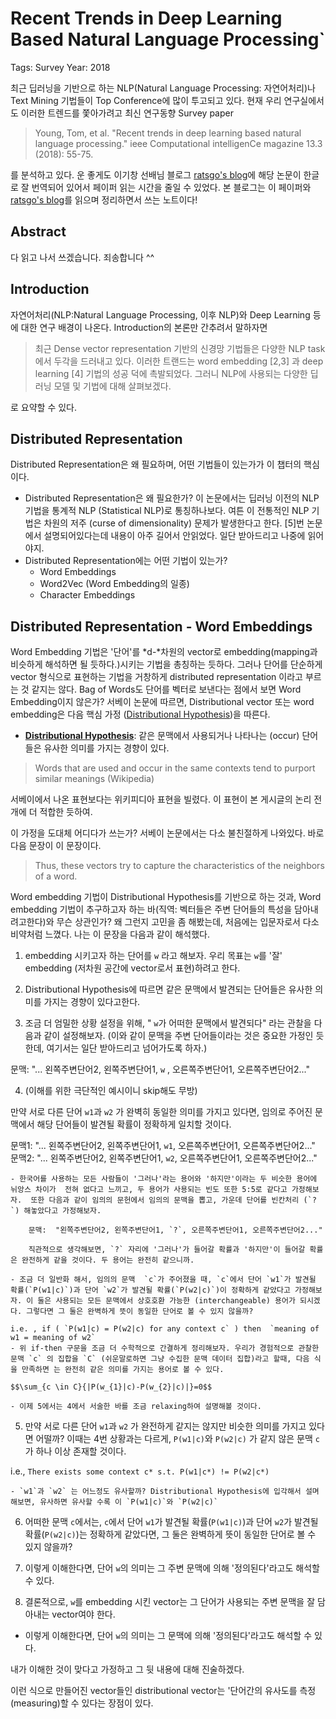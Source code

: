 # Recent Trends in Deep Learning Based Natural Language Processing`

Tags: Survey
Year: 2018

최근 딥러닝을 기반으로 하는 NLP(Natural Language Processing: 자연어처리)나 Text Mining 기법들이 Top Conference에 많이 투고되고 있다. 현재 우리 연구실에서도 이러한 트렌드를 쫓아가려고 최신 연구동향 Survey paper

> Young, Tom, et al. "Recent trends in deep learning based natural language processing." ieee Computational intelligenCe magazine 13.3 (2018): 55-75.

를 분석하고 있다. 운 좋게도 이기창 선배님 블로그 [ratsgo's blog](https://ratsgo.github.io/natural%20language%20processing/2017/08/16/deepNLP/)에 해당 논문이 한글로 잘 번역되어 있어서 페이퍼 읽는 시간을 줄일 수 있었다. 본 블로그는 이 페이퍼와 [ratsgo's blog](https://ratsgo.github.io/natural%20language%20processing/2017/08/16/deepNLP/)를 읽으며 정리하면서 쓰는 노트이다! 

## Abstract

다 읽고 나서 쓰겠습니다. 죄송합니다 ^^

## Introduction

자연어처리(NLP:Natural Language Processing, 이후 NLP)와 Deep Learning 등에 대한 연구 배경이 나온다. Introduction의 본론만 간추려서 말하자면

> 최근 Dense vector representation 기반의 신경망 기법들은 다양한 NLP task에서 두각을 드러내고 있다. 이러한 트랜드는 word embedding [2,3] 과 deep learning [4] 기법의 성공 덕에 촉발되었다. 그러니 NLP에 사용되는 다양한 딥러닝 모델 및 기법에 대해 살펴보겠다.

로 요약할 수 있다. 

## Distributed Representation

Distributed Representation은 왜 필요하며, 어떤 기법들이 있는가가 이 챕터의 핵심이다. 

- Distributed Representation은 왜 필요한가?
이 논문에서는 딥러닝 이전의 NLP 기법을 통계적 NLP (Statistical NLP)로 통칭하나보다. 여튼 이 전통적인 NLP 기법은 차원의 저주 (curse of dimensionality) 문제가 발생한다고 한다. [5]번 논문에서 설명되어있다는데 내용이 아주 길어서 안읽었다. 일단 받아드리고 나중에 읽어야지.
- Distributed Representation에는 어떤 기법이 있는가?
    - Word Embeddings
    - Word2Vec (Word Embedding의 일종)
    - Character Embeddings

## Distributed Representation - Word Embeddings

Word Embedding 기법은 '단어'를 *d-*차원의 vector로 embedding(mapping과 비슷하게 해석하면 될
 듯하다.)시키는 기법을 총칭하는 듯하다. 그러나 단어를 단순하게 vector 형식으로 표현하는 기법을 거창하게 distributed representation 이라고 부르는 것 같지는 않다. Bag of Words도 단어를 벡터로 보낸다는 점에서 보면 Word Embedding이지 않은가?  서베이 논문에 따르면, Distributional vector 또는 word embedding은 다음 핵심 가정 ([Distributional Hypothesis](https://en.wikipedia.org/wiki/Distributional_semantics#Distributional_hypothesis))을 따른다.

- [**Distributional Hypothesis**](https://en.wikipedia.org/wiki/Distributional_semantics#Distributional_hypothesis): 같은 문맥에서 사용되거나 나타나는 (occur) 단어들은 유사한 의미를 가지는 경향이 있다.

> Words that are used and occur in the same contexts tend to purport similar meanings (Wikipedia)

서베이에서 나온 표현보다는 위키피디아 표현을 빌렸다. 이 표현이 본 게시글의 논리 전개에 더 적합한 듯하여. 

이 가정을 도대체 어디다가 쓰는가? 서베이 논문에서는 다소 불친절하게 나와있다. 바로 다음 문장이
 이 문장이다. 

> Thus, these vectors try to capture the characteristics of the neighbors of a word.

Word embedding 기법이 Distributional Hypothesis를 기반으로 하는 것과, Word embedding 기법이 추구하고자 하는 바(직역: 벡터들은 주변 단어들의 특성을 담아내려고한다)와 무슨 상관인가? 왜 그런지 고민을 좀 해봤는데, 처음에는 입문자로서 다소 비약처럼 느꼈다. 나는 이 문장을 다음과 같이 해석했다. 

1. embedding 시키고자 하는 단어를 `w` 라고 해보자. 
우리 목표는 `w`를 '잘' embedding (저차원 공간에 vector로서 표현)하려고 한다.

2. Distributional Hypothesis에 따르면 같은 문맥에서 발견되는 단어들은 유사한 의미를 가지는 경향이 있다고한다. 

3. 조금 더 엄밀한 상황 설정을 위해, " `w`가 어떠한 문맥에서 발견되다" 라는 관찰을 다음과 같이 설정해보자. (이와 같이 문맥을 주변 단어들이라는 것은 중요한 가정인 듯한데, 여기서는 일단 받아드리고 넘어가도록 하자.)

문맥: "... 왼쪽주변단어2, 왼쪽주변단어1, `w` , 오른쪽주변단어1, 오른쪽주변단어2..."

4. (이해를 위한 극단적인 예시이니 skip해도 무방) 

만약 서로 다른 단어 `w1`과 `w2` 가 완벽히 동일한 의미를 가지고 있다면, 임의로 주어진 문맥에서 해당 단어들이 발견될 확률이 정확하게 일치할 것이다. 

문맥1: "... 왼쪽주변단어2, 왼쪽주변단어1, `w1`, 오른쪽주변단어1, 오른쪽주변단어2..."
문맥2: "... 왼쪽주변단어2, 왼쪽주변단어1, `w2`, 오른쪽주변단어1, 오른쪽주변단어2..."

    - 한국어를 사용하는 모든 사람들이 '그러나'라는 용어와 '하지만'이라는 두 비슷한 용어에 뉘앙스 차이가  전혀 없다고 느끼고, 두 용어가 사용되는 빈도 또한 5:5로 같다고 가정해보자.  또한 다음과 같이 임의의 문헌에서 임의의 문맥을 뽑고, 가운데 단어를 빈칸처리 (`?`) 해놓았다고 가정해보자.

        문맥:  "왼쪽주변단어2, 왼쪽주변단어1, `?`, 오른쪽주변단어1, 오른쪽주변단어2..."  

        직관적으로 생각해보면, `?` 자리에 '그러나'가 들어갈 확률과 '하지만'이 들어갈 확률은 완전하게 같을 것이다. 두 용어는 완전히 같으니까.

    - 조금 더 일반화 해서, 임의의 문맥  `c`가 주어졌을 때, `c`에서 단어 `w1`가 발견될 확률(`P(w1|c)`)과 단어 `w2`가 발견될 확률(`P(w2|c)`)이 정확하게 같았다고 가정해보자. 이 둘은 사용되는 모든 문맥에서 상호호환 가능한 (interchangeable) 용어가 되시겠다. 그렇다면 그 둘은 완벽하게 뜻이 동일한 단어로 볼 수 있지 않을까? 

    i.e. , if ( `P(w1|c) = P(w2|c) for any context c` ) then  `meaning of w1 = meaning of w2`
    - 위 if-then 구문을 조금 더 수학적으로 간결하게 정리해보자. 우리가 경험적으로 관찰한 문맥 `c` 의 집합을 `C` (쉬운말로하면 그냥 수집한 문맥 데이터 집합)라고 할때, 다음 식을 만족하면 는 완전히 같은 의미를 가지는 용어로 볼 수 있다.

    $$\sum_{c \in C}{|P(w_{1}|c)-P(w_{2}|c)|}=0$$

    - 이제 5에서는 4에서 서술한 바를 조금 relaxing하여 설명해볼 것이다.
5. 만약 서로 다른 단어 `w1`과 `w2` 가 완전하게 같지는 않지만 비슷한 의미를 가지고 있다면 어떨까? 이때는 4번 상황과는 다르게,  `P(w1|c)`와 `P(w2|c)` 가 같지 않은 문맥 `c`가 하나 이상 존재할 것이다.  

i.e.,  `There exists some context c* s.t. P(w1|c*) != P(w2|c*)`

    - `w1`과 `w2` 는 어느정도 유사할까? Distributional Hypothesis에 입각해서 설며해보면, 유사하면 유사할 수록 이 `P(w1|c)`와 `P(w2|c)`

6. 어떠한 문맥  `c`에서는, `c`에서 단어 `w1`가 발견될 확률(`P(w1|c)`)과 단어 `w2`가 발견될 확률(`P(w2|c)`)는  정확하게 같았다면, 그 둘은 완벽하게 뜻이 동일한 단어로 볼 수 있지 않을까? 

7. 이렇게 이해한다면, 단어 `w`의 의미는 그 주변 문맥에 의해 '정의된다'라고도 해석할 수 있다. 

8. 결론적으로, `w`를 embedding 시킨 vector는 그 단어가 사용되는 주변 문맥을 잘 담아내는 vector여야 한다. 

- 이렇게 이해한다면, 단어 `w`의 의미는 그 문맥에 의해 '정의된다'라고도 해석할 수 있다.

내가 이해한 것이 맞다고 가정하고 그 뒷 내용에 대해 진술하겠다. 

이런 식으로 만들어진 vector들인 distributional vector는 '단어간의 유사도를 측정(measuring)할 수 있다는 장점이 있다.